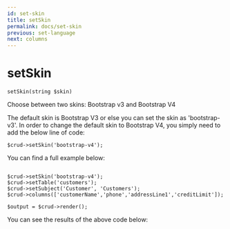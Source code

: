```yaml
---
id: set-skin
title: setSkin
permalink: docs/set-skin
previous: set-language
next: columns
---
```


# setSkin

<pre><code class="language-php">setSkin(string $skin)</code></pre>

Choose between two skins: Bootstrap v3 and Bootstrap V4

The default skin is Bootstrap V3 or else you can set the skin as 'bootstrap-v3'. In order to change the default skin to Bootstrap V4, you simply need to add the below line of code:

<pre><code class="language-php">$crud->setSkin('bootstrap-v4');</code></pre>

You can find a full example below:

<pre><code class="language-php">
$crud->setSkin('bootstrap-v4');
$crud->setTable('customers');
$crud->setSubject('Customer', 'Customers');
$crud->columns(['customerName','phone','addressLine1','creditLimit']);

$output = $crud->render();</code></pre>

You can see the results of the above code below:
